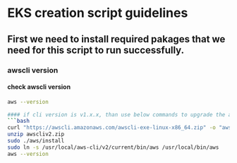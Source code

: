 # EKS creation script guidelines
## First we need to install required pakages that we need for this script to run successfully.
### awscli version
#### check awscli version
```bash
aws --version

#### if cli version is v1.x.x, than use below commands to upgrade the awscli to v2.x.x
```bash
curl "https://awscli.amazonaws.com/awscli-exe-linux-x86_64.zip" -o "awscliv2.zip"
unzip awscliv2.zip
sudo ./aws/install
sudo ln -s /usr/local/aws-cli/v2/current/bin/aws /usr/local/bin/aws
aws --version


